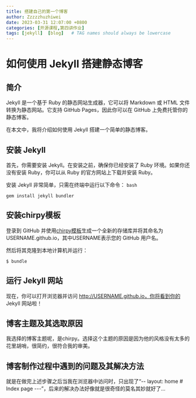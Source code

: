 ```yaml
---
title: 搭建自己的第一个博客
author: Zzzzzhuzhiwei
date: 2023-03-31 12:07:00 +0800
categories: [开源课程,第四讲作业]
tags: [jekyll]  [blog]   # TAG names should always be lowercase
---
```

# 如何使用 Jekyll 搭建静态博客

## 简介

Jekyll 是一个基于 Ruby 的静态网站生成器，它可以将 Markdown 或 HTML 文件转换为静态网站。它支持 GitHub Pages，因此你可以在 GitHub 上免费托管你的静态博客。

在本文中，我将介绍如何使用 Jekyll 搭建一个简单的静态博客。

## 安装 Jekyll

首先，你需要安装 Jekyll。在安装之前，确保你已经安装了 Ruby 环境。如果你还没有安装 Ruby，你可以从 Ruby 的官方网站上下载并安装 Ruby。

安装 Jekyll 非常简单，只需在终端中运行以下命令：
`bash`
```
gem install jekyll bundler
```

## 安装chirpy模板

登录到 GitHub 并使用[chirpy模板](https://github.com/cotes2020/chirpy-starter)生成一个全新的存储库并将其命名为USERNAME.github.io，其中USERNAME表示您的 GitHub 用户名。

然后将其克隆到本地计算机并运行：

```
$ bundle
```

## 运行 Jekyll 网站

现在，你可以打开浏览器并访问 http://USERNAME.github.io，你将看到你的 Jekyll 网站啦！


## 博客主题及其选取原因

我选择的博客主题呢，是chirpy。选择这个主题的原因是因为他的风格没有太多的花里胡哨，很简约，很符合我的审美。


## 博客制作过程中遇到的问题及其解决方法

就是在做完上述步骤之后当我在浏览器中访问时，只出现了“-- layout: home # Index page ---”，后来的解决办法好像就是很奇怪的莫名其妙就好了...